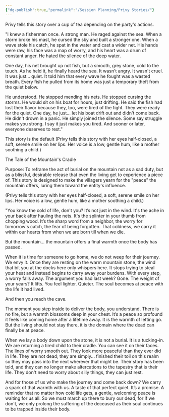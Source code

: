 ```yaml
---
{"dg-publish":true,"permalink":"/Session Planning/Privy Stories/"}
---
```


Privy tells this story over a cup of tea depending on the party's actions. 

"I knew a fisherman once. A strong man. He raged against the sea. When a storm broke his mast, he cursed the sky and built a stronger one. When a wave stole his catch, he spat in the water and cast a wider net. His hands were raw, his face was a map of worry, and his heart was a drum of constant anger. He hated the silence of the deep water.

One day, his net brought up not fish, but a smooth, grey stone, cold to the touch. As he held it, he finally heard the sea. It wasn't angry. It wasn't cruel. It was just... quiet. It told him that every wave he fought was a wasted breath. Every fish he pulled from its home was just a temporary theft from the quiet below.

He understood. He stopped mending his nets. He stopped cursing the storms. He would sit on his boat for hours, just drifting. He said the fish had lost their flavor because they, too, were tired of the fight. They were ready for the quiet. One day, he just... let his boat drift out and didn't come back. He didn't drown in a panic. He simply joined the silence. Some say struggle makes you strong. I say it just makes you tired. And sooner or later, everyone deserves to rest."

This story is the default
(Privy tells this story with her eyes half-closed, a soft, serene smile on her lips. Her voice is a low, gentle hum, like a mother soothing a child.)

The Tale of the Mountain's Cradle

Purpose: To reframe the act of burial on the mountain not as a sad duty, but as a blissful, desirable release that even the living get to experience a piece of. This story is designed to make the villagers yearn for the "peace" the mountain offers, luring them toward the entity's influence.

(Privy tells this story with her eyes half-closed, a soft, serene smile on her lips. Her voice is a low, gentle hum, like a mother soothing a child.)




"You know the cold of life, don't you? It’s not just in the wind. It's the ache in your back after hauling the nets. It's the splinter in your thumb from chopping wood. It’s the sharp word from a neighbor, the worry for tomorrow's catch, the fear of being forgotten. That coldness, we carry it within our hearts from when we are born till when we die. 

But the mountain... the mountain offers a final warmth once the body has passed. 

When it is time for someone to go home, we do not weep for their journey. We envy it. Once they are resting on the warm mountain stone, the wind that bit you at the docks here only whispers here. It stops trying to steal your heat and instead begins to carry away your burdens. With every step, a worry falls away. The argument you had last week? Gone. The weight of your years? It lifts. You feel lighter. Quieter. The soul becomes at peace with the life it had lived. 

And then you reach the cave.

The moment you step inside to deliver the body, you understand. There is no fire, but a warmth blossoms deep in your chest. It’s a peace so profound it feels like coming home after a lifetime away. It is the warmth of letting go. But the living should not stay there, it is the domain where the dead can finally be at peace. 

When we lay a body down upon the stone, it is not a burial. It is a tucking-in. We are returning a tired child to their cradle. You can see it on their faces. The lines of worry smooth out. They look more peaceful than they ever did in life. They are not dead; they are simply... finished their toil on this realm so they may pass into the next wherever that might be. Their story has been told, and they can no longer make altercations to the tapestry that is their life. They don't need to worry about silly things, they can just rest. 

And for those of us who make the journey and come back down? We carry a spark of that warmth with us. A taste of that perfect quiet. It’s a promise. A reminder that no matter how cold life gets, a gentle, welcoming peace is waiting for us all. So we must march up there to bury our dead, for if we don't, we only prolong the suffering of the deceased as their soul continues to be trapped inside their body.
  


